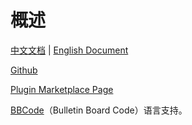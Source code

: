 # 概述

[中文文档](README.md) | [English Document](README_en.md)

[Github](https://github.com/DragonKnightOfBreeze/BBCode)

[Plugin Marketplace Page](https://plugins.jetbrains.com/plugin/20769-bbcode)

[BBCode](https://www.bbcode.org/)（Bulletin Board Code）语言支持。